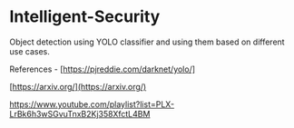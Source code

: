 # Intelligent-Security

Object detection using YOLO classifier and using them based on different use cases.


References - [https://pjreddie.com/darknet/yolo/]

  [https://arxiv.org/](https://arxiv.org/) 
  
  https://www.youtube.com/playlist?list=PLX-LrBk6h3wSGvuTnxB2Kj358XfctL4BM
